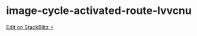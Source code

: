 # image-cycle-activated-route-lvvcnu

[Edit on StackBlitz ⚡️](https://stackblitz.com/edit/image-cycle-activated-route-lvvcnu)